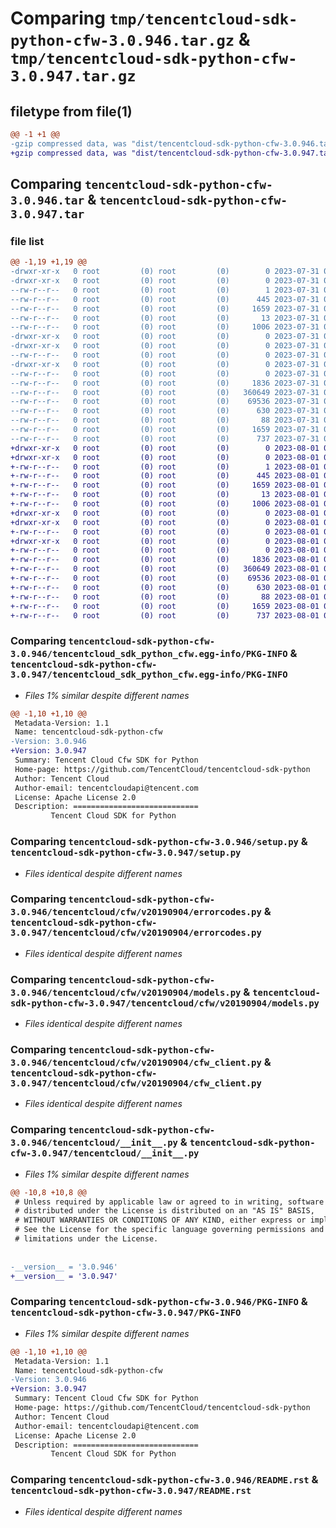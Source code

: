 # Comparing `tmp/tencentcloud-sdk-python-cfw-3.0.946.tar.gz` & `tmp/tencentcloud-sdk-python-cfw-3.0.947.tar.gz`

## filetype from file(1)

```diff
@@ -1 +1 @@
-gzip compressed data, was "dist/tencentcloud-sdk-python-cfw-3.0.946.tar", last modified: Mon Jul 31 00:22:06 2023, max compression
+gzip compressed data, was "dist/tencentcloud-sdk-python-cfw-3.0.947.tar", last modified: Tue Aug  1 00:33:17 2023, max compression
```

## Comparing `tencentcloud-sdk-python-cfw-3.0.946.tar` & `tencentcloud-sdk-python-cfw-3.0.947.tar`

### file list

```diff
@@ -1,19 +1,19 @@
-drwxr-xr-x   0 root         (0) root         (0)        0 2023-07-31 00:22:06.000000 tencentcloud-sdk-python-cfw-3.0.946/
-drwxr-xr-x   0 root         (0) root         (0)        0 2023-07-31 00:22:06.000000 tencentcloud-sdk-python-cfw-3.0.946/tencentcloud_sdk_python_cfw.egg-info/
--rw-r--r--   0 root         (0) root         (0)        1 2023-07-31 00:22:06.000000 tencentcloud-sdk-python-cfw-3.0.946/tencentcloud_sdk_python_cfw.egg-info/dependency_links.txt
--rw-r--r--   0 root         (0) root         (0)      445 2023-07-31 00:22:06.000000 tencentcloud-sdk-python-cfw-3.0.946/tencentcloud_sdk_python_cfw.egg-info/SOURCES.txt
--rw-r--r--   0 root         (0) root         (0)     1659 2023-07-31 00:22:06.000000 tencentcloud-sdk-python-cfw-3.0.946/tencentcloud_sdk_python_cfw.egg-info/PKG-INFO
--rw-r--r--   0 root         (0) root         (0)       13 2023-07-31 00:22:06.000000 tencentcloud-sdk-python-cfw-3.0.946/tencentcloud_sdk_python_cfw.egg-info/top_level.txt
--rw-r--r--   0 root         (0) root         (0)     1006 2023-07-31 00:22:06.000000 tencentcloud-sdk-python-cfw-3.0.946/setup.py
-drwxr-xr-x   0 root         (0) root         (0)        0 2023-07-31 00:22:06.000000 tencentcloud-sdk-python-cfw-3.0.946/tencentcloud/
-drwxr-xr-x   0 root         (0) root         (0)        0 2023-07-31 00:22:06.000000 tencentcloud-sdk-python-cfw-3.0.946/tencentcloud/cfw/
--rw-r--r--   0 root         (0) root         (0)        0 2023-07-31 00:22:06.000000 tencentcloud-sdk-python-cfw-3.0.946/tencentcloud/cfw/__init__.py
-drwxr-xr-x   0 root         (0) root         (0)        0 2023-07-31 00:22:06.000000 tencentcloud-sdk-python-cfw-3.0.946/tencentcloud/cfw/v20190904/
--rw-r--r--   0 root         (0) root         (0)        0 2023-07-31 00:22:06.000000 tencentcloud-sdk-python-cfw-3.0.946/tencentcloud/cfw/v20190904/__init__.py
--rw-r--r--   0 root         (0) root         (0)     1836 2023-07-31 00:22:06.000000 tencentcloud-sdk-python-cfw-3.0.946/tencentcloud/cfw/v20190904/errorcodes.py
--rw-r--r--   0 root         (0) root         (0)   360649 2023-07-31 00:22:06.000000 tencentcloud-sdk-python-cfw-3.0.946/tencentcloud/cfw/v20190904/models.py
--rw-r--r--   0 root         (0) root         (0)    69536 2023-07-31 00:22:06.000000 tencentcloud-sdk-python-cfw-3.0.946/tencentcloud/cfw/v20190904/cfw_client.py
--rw-r--r--   0 root         (0) root         (0)      630 2023-07-31 00:22:06.000000 tencentcloud-sdk-python-cfw-3.0.946/tencentcloud/__init__.py
--rw-r--r--   0 root         (0) root         (0)       88 2023-07-31 00:22:06.000000 tencentcloud-sdk-python-cfw-3.0.946/setup.cfg
--rw-r--r--   0 root         (0) root         (0)     1659 2023-07-31 00:22:06.000000 tencentcloud-sdk-python-cfw-3.0.946/PKG-INFO
--rw-r--r--   0 root         (0) root         (0)      737 2023-07-31 00:22:06.000000 tencentcloud-sdk-python-cfw-3.0.946/README.rst
+drwxr-xr-x   0 root         (0) root         (0)        0 2023-08-01 00:33:17.000000 tencentcloud-sdk-python-cfw-3.0.947/
+drwxr-xr-x   0 root         (0) root         (0)        0 2023-08-01 00:33:17.000000 tencentcloud-sdk-python-cfw-3.0.947/tencentcloud_sdk_python_cfw.egg-info/
+-rw-r--r--   0 root         (0) root         (0)        1 2023-08-01 00:33:17.000000 tencentcloud-sdk-python-cfw-3.0.947/tencentcloud_sdk_python_cfw.egg-info/dependency_links.txt
+-rw-r--r--   0 root         (0) root         (0)      445 2023-08-01 00:33:17.000000 tencentcloud-sdk-python-cfw-3.0.947/tencentcloud_sdk_python_cfw.egg-info/SOURCES.txt
+-rw-r--r--   0 root         (0) root         (0)     1659 2023-08-01 00:33:17.000000 tencentcloud-sdk-python-cfw-3.0.947/tencentcloud_sdk_python_cfw.egg-info/PKG-INFO
+-rw-r--r--   0 root         (0) root         (0)       13 2023-08-01 00:33:17.000000 tencentcloud-sdk-python-cfw-3.0.947/tencentcloud_sdk_python_cfw.egg-info/top_level.txt
+-rw-r--r--   0 root         (0) root         (0)     1006 2023-08-01 00:33:16.000000 tencentcloud-sdk-python-cfw-3.0.947/setup.py
+drwxr-xr-x   0 root         (0) root         (0)        0 2023-08-01 00:33:17.000000 tencentcloud-sdk-python-cfw-3.0.947/tencentcloud/
+drwxr-xr-x   0 root         (0) root         (0)        0 2023-08-01 00:33:17.000000 tencentcloud-sdk-python-cfw-3.0.947/tencentcloud/cfw/
+-rw-r--r--   0 root         (0) root         (0)        0 2023-08-01 00:33:16.000000 tencentcloud-sdk-python-cfw-3.0.947/tencentcloud/cfw/__init__.py
+drwxr-xr-x   0 root         (0) root         (0)        0 2023-08-01 00:33:17.000000 tencentcloud-sdk-python-cfw-3.0.947/tencentcloud/cfw/v20190904/
+-rw-r--r--   0 root         (0) root         (0)        0 2023-08-01 00:33:16.000000 tencentcloud-sdk-python-cfw-3.0.947/tencentcloud/cfw/v20190904/__init__.py
+-rw-r--r--   0 root         (0) root         (0)     1836 2023-08-01 00:33:16.000000 tencentcloud-sdk-python-cfw-3.0.947/tencentcloud/cfw/v20190904/errorcodes.py
+-rw-r--r--   0 root         (0) root         (0)   360649 2023-08-01 00:33:16.000000 tencentcloud-sdk-python-cfw-3.0.947/tencentcloud/cfw/v20190904/models.py
+-rw-r--r--   0 root         (0) root         (0)    69536 2023-08-01 00:33:16.000000 tencentcloud-sdk-python-cfw-3.0.947/tencentcloud/cfw/v20190904/cfw_client.py
+-rw-r--r--   0 root         (0) root         (0)      630 2023-08-01 00:33:16.000000 tencentcloud-sdk-python-cfw-3.0.947/tencentcloud/__init__.py
+-rw-r--r--   0 root         (0) root         (0)       88 2023-08-01 00:33:17.000000 tencentcloud-sdk-python-cfw-3.0.947/setup.cfg
+-rw-r--r--   0 root         (0) root         (0)     1659 2023-08-01 00:33:17.000000 tencentcloud-sdk-python-cfw-3.0.947/PKG-INFO
+-rw-r--r--   0 root         (0) root         (0)      737 2023-08-01 00:33:16.000000 tencentcloud-sdk-python-cfw-3.0.947/README.rst
```

### Comparing `tencentcloud-sdk-python-cfw-3.0.946/tencentcloud_sdk_python_cfw.egg-info/PKG-INFO` & `tencentcloud-sdk-python-cfw-3.0.947/tencentcloud_sdk_python_cfw.egg-info/PKG-INFO`

 * *Files 1% similar despite different names*

```diff
@@ -1,10 +1,10 @@
 Metadata-Version: 1.1
 Name: tencentcloud-sdk-python-cfw
-Version: 3.0.946
+Version: 3.0.947
 Summary: Tencent Cloud Cfw SDK for Python
 Home-page: https://github.com/TencentCloud/tencentcloud-sdk-python
 Author: Tencent Cloud
 Author-email: tencentcloudapi@tencent.com
 License: Apache License 2.0
 Description: ============================
         Tencent Cloud SDK for Python
```

### Comparing `tencentcloud-sdk-python-cfw-3.0.946/setup.py` & `tencentcloud-sdk-python-cfw-3.0.947/setup.py`

 * *Files identical despite different names*

### Comparing `tencentcloud-sdk-python-cfw-3.0.946/tencentcloud/cfw/v20190904/errorcodes.py` & `tencentcloud-sdk-python-cfw-3.0.947/tencentcloud/cfw/v20190904/errorcodes.py`

 * *Files identical despite different names*

### Comparing `tencentcloud-sdk-python-cfw-3.0.946/tencentcloud/cfw/v20190904/models.py` & `tencentcloud-sdk-python-cfw-3.0.947/tencentcloud/cfw/v20190904/models.py`

 * *Files identical despite different names*

### Comparing `tencentcloud-sdk-python-cfw-3.0.946/tencentcloud/cfw/v20190904/cfw_client.py` & `tencentcloud-sdk-python-cfw-3.0.947/tencentcloud/cfw/v20190904/cfw_client.py`

 * *Files identical despite different names*

### Comparing `tencentcloud-sdk-python-cfw-3.0.946/tencentcloud/__init__.py` & `tencentcloud-sdk-python-cfw-3.0.947/tencentcloud/__init__.py`

 * *Files 1% similar despite different names*

```diff
@@ -10,8 +10,8 @@
 # Unless required by applicable law or agreed to in writing, software
 # distributed under the License is distributed on an "AS IS" BASIS,
 # WITHOUT WARRANTIES OR CONDITIONS OF ANY KIND, either express or implied.
 # See the License for the specific language governing permissions and
 # limitations under the License.
 
 
-__version__ = '3.0.946'
+__version__ = '3.0.947'
```

### Comparing `tencentcloud-sdk-python-cfw-3.0.946/PKG-INFO` & `tencentcloud-sdk-python-cfw-3.0.947/PKG-INFO`

 * *Files 1% similar despite different names*

```diff
@@ -1,10 +1,10 @@
 Metadata-Version: 1.1
 Name: tencentcloud-sdk-python-cfw
-Version: 3.0.946
+Version: 3.0.947
 Summary: Tencent Cloud Cfw SDK for Python
 Home-page: https://github.com/TencentCloud/tencentcloud-sdk-python
 Author: Tencent Cloud
 Author-email: tencentcloudapi@tencent.com
 License: Apache License 2.0
 Description: ============================
         Tencent Cloud SDK for Python
```

### Comparing `tencentcloud-sdk-python-cfw-3.0.946/README.rst` & `tencentcloud-sdk-python-cfw-3.0.947/README.rst`

 * *Files identical despite different names*

